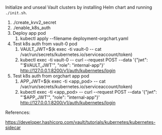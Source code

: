 Initialize and unseal Vault clusters by installing Helm chart and running `./init.sh`.

1. ./create_kvv2_secret
2. ./enable_k8s_auth
3. Deploy app pod
   1. kubectl apply --filename deployment-orgchart.yaml
4. Test k8s auth from vault-0 pod 
   1. VAULT_JWT=$(k exec -ti vault-0 -- cat /var/run/secrets/kubernetes.io/serviceaccount/token)
   2. kubectl exec -ti vault-0 -- curl --request POST --data '{"jwt": "'$VAULT_JWT'", "role": "internal-app"}' http://127.0.0.1:8200/v1/auth/kubernetes/login
5. Test k8s auth from orgchart app pod
   1. APP_JWT=$(k exec -ti <app_pod> -- cat /var/run/secrets/kubernetes.io/serviceaccount/token)
   2. kubectl exec -ti <app_pod> -- curl --request POST --data '{"jwt": "'$APP_JWT'", "role": "internal-app"}' http://127.0.0.1:8200/v1/auth/kubernetes/login




References: 

https://developer.hashicorp.com/vault/tutorials/kubernetes/kubernetes-sidecar


